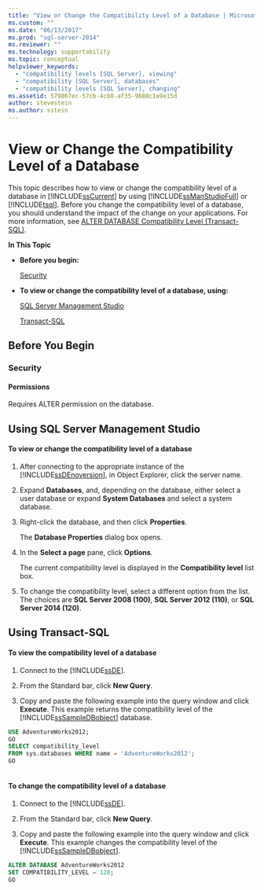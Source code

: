 ```yaml
---
title: "View or Change the Compatibility Level of a Database | Microsoft Docs"
ms.custom: ""
ms.date: "06/13/2017"
ms.prod: "sql-server-2014"
ms.reviewer: ""
ms.technology: supportability
ms.topic: conceptual
helpviewer_keywords: 
  - "compatibility levels [SQL Server], viewing"
  - "compatibility [SQL Server], databases"
  - "compatibility levels [SQL Server], changing"
ms.assetid: 579867ec-57cb-4cb8-af35-9688c1e9e15d
author: stevestein
ms.author: sstein
---
```

# View or Change the Compatibility Level of a Database
  This topic describes how to view or change the compatibility level of a database in [!INCLUDE[ssCurrent](../../includes/sscurrent-md.md)] by using [!INCLUDE[ssManStudioFull](../../includes/ssmanstudiofull-md.md)] or [!INCLUDE[tsql](../../includes/tsql-md.md)]. Before you change the compatibility level of a database, you should understand the impact of the change on your applications. For more information, see [ALTER DATABASE Compatibility Level &#40;Transact-SQL&#41;](/sql/t-sql/statements/alter-database-transact-sql-compatibility-level).  
  
 **In This Topic**  
  
-   **Before you begin:**  
  
     [Security](#Security)  
  
-   **To view or change the compatibility level of a database, using:**  
  
     [SQL Server Management Studio](#SSMSProcedure)  
  
     [Transact-SQL](#TsqlProcedure)  
  
##  <a name="BeforeYouBegin"></a> Before You Begin  
  
###  <a name="Security"></a> Security  
  
####  <a name="Permissions"></a> Permissions  
 Requires ALTER permission on the database.  
  
##  <a name="SSMSProcedure"></a> Using SQL Server Management Studio  
  
#### To view or change the compatibility level of a database  
  
1.  After connecting to the appropriate instance of the [!INCLUDE[ssDEnoversion](../../includes/ssdenoversion-md.md)], in Object Explorer, click the server name.  
  
2.  Expand **Databases**, and, depending on the database, either select a user database or expand **System Databases** and select a system database.  
  
3.  Right-click the database, and then click **Properties**.  
  
     The **Database Properties** dialog box opens.  
  
4.  In the **Select a page** pane, click **Options**.  
  
     The current compatibility level is displayed in the **Compatibility level** list box.  
  
5.  To change the compatibility level, select a different option from the list. The choices are **SQL Server 2008 (100)**, **SQL Server 2012 (110)**, or **SQL Server 2014 (120)**.  
  
##  <a name="TsqlProcedure"></a> Using Transact-SQL  
  
#### To view the compatibility level of a database  
  
1.  Connect to the [!INCLUDE[ssDE](../../includes/ssde-md.md)].  
  
2.  From the Standard bar, click **New Query**.  
  
3.  Copy and paste the following example into the query window and click **Execute**. This example returns the compatibility level of the [!INCLUDE[ssSampleDBobject](../../includes/sssampledbobject-md.md)] database.  
  
```sql  
USE AdventureWorks2012;  
GO  
SELECT compatibility_level  
FROM sys.databases WHERE name = 'AdventureWorks2012';  
GO  
  
```  
  
#### To change the compatibility level of a database  
  
1.  Connect to the [!INCLUDE[ssDE](../../includes/ssde-md.md)].  
  
2.  From the Standard bar, click **New Query**.  
  
3.  Copy and paste the following example into the query window and click **Execute**. This example changes the compatibility level of the [!INCLUDE[ssSampleDBobject](../../includes/sssql14-md.md)].  
  
```sql  
ALTER DATABASE AdventureWorks2012  
SET COMPATIBILITY_LEVEL = 120;  
GO  
```  
  
  
